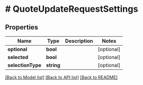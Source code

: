 # # QuoteUpdateRequestSettings

## Properties

Name | Type | Description | Notes
------------ | ------------- | ------------- | -------------
**optional** | **bool** |  | [optional]
**selected** | **bool** |  | [optional]
**selectionType** | **string** |  | [optional]

[[Back to Model list]](../../README.md#models) [[Back to API list]](../../README.md#endpoints) [[Back to README]](../../README.md)
